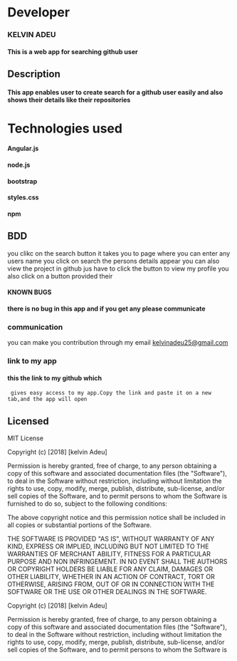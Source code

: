 # Developer

### KELVIN ADEU

#### This is a web app for searching github user

## Description
#### This app enables user to create search for a github user easily and also shows their details like their repositories

# Technologies used
#### Angular.js
#### node.js
#### bootstrap
#### styles.css
#### npm

## BDD
you clikc on the search button it takes you to page where you can enter any users name
you click on search 
the persons details  appear
you can also view the project in github jus have to click the button 
to view my profile you also click on a button provided their 


#### KNOWN BUGS
#### there is no bug in this app and if you get any please communicate  

### communication
you can make you contribution through my email
kelvinadeu25@gmail.com

### link to my app
  ####  this the link to my github which
     gives easy access to my app.Copy the link and paste it on a new tab,and the app will open
     

## Licensed

MIT License

Copyright (c) [2018] [kelvin Adeu]

Permission is hereby granted, free of charge, to any person obtaining a copy of this software and associated documentation files (the "Software"), to deal in the Software without restriction, including without limitation the rights to use, copy, modify, merge, publish, distribute, sub-license, and/or sell copies of the Software, and to permit persons to whom the Software is furnished to do so, subject to the following conditions:

The above copyright notice and this permission notice shall be included in all copies or substantial portions of the Software.

THE SOFTWARE IS PROVIDED "AS IS", WITHOUT WARRANTY OF ANY KIND, EXPRESS OR IMPLIED, INCLUDING BUT NOT LIMITED TO THE WARRANTIES OF MERCHANT ABILITY, FITNESS FOR A PARTICULAR PURPOSE AND NON INFRINGEMENT. IN NO EVENT SHALL THE AUTHORS OR COPYRIGHT HOLDERS BE LIABLE FOR ANY CLAIM, DAMAGES OR OTHER LIABILITY, WHETHER IN AN ACTION OF CONTRACT, TORT OR OTHERWISE, ARISING FROM, OUT OF OR IN CONNECTION WITH THE SOFTWARE OR THE USE OR OTHER DEALINGS IN THE SOFTWARE.

Copyright (c) [2018] [kelvin Adeu]

Permission is hereby granted, free of charge, to any person obtaining a copy
of this software and associated documentation files (the "Software"), to deal
in the Software without restriction, including without limitation the rights
to use, copy, modify, merge, publish, distribute, sub-license, and/or sell
copies of the Software, and to permit persons to whom the Software is

